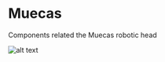 # Muecas

Components related the Muecas robotic head

![alt text](https://github.com/robocomp/muecas/edit/master/muecas.jpg "Muecas the Robot")
